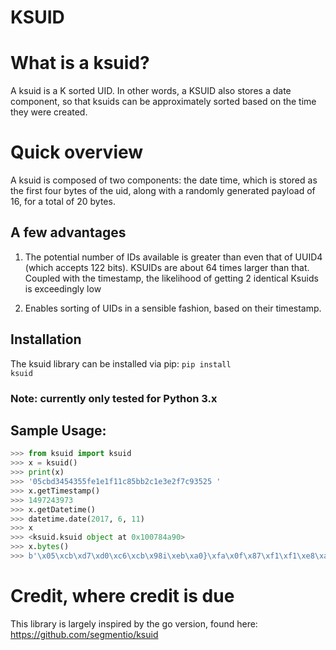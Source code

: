 <h1> KSUID </h1>

<h1> What is a ksuid? </h1>

A ksuid is a K sorted UID. In other words, a KSUID also stores a date component, so that ksuids can be approximately 
sorted based on the time they were created. 


<h1> Quick overview </h1>

A ksuid is composed of two components: the date time, which is stored as the first four bytes of the uid, along with a randomly
generated payload of 16, for a total of 20 bytes. 

<h2> A few advantages </h2>

1. The potential number of IDs available is greater than even that of UUID4 (which accepts 122 bits). KSUIDs are about 64 times larger than that. Coupled with the timestamp, the likelihood of getting 2 identical Ksuids is exceedingly low

2. Enables sorting of UIDs in a sensible fashion, based on their timestamp.


<h2> Installation </h2>

The ksuid library can be installed via pip:
<code>pip install ksuid</code>

<h3> Note: currently only tested for Python 3.x </h3>
<h2> Sample Usage: </h2>

```python
>>> from ksuid import ksuid
>>> x = ksuid()
>>> print(x) 
>>> '05cbd3454355fe1e1f11c85bb2c1e3e2f7c93525 '
>>> x.getTimestamp()
>>> 1497243973
>>> x.getDatetime() 
>>> datetime.date(2017, 6, 11)
>>> x 
>>> <ksuid.ksuid object at 0x100784a90> 
>>> x.bytes()
>>> b'\x05\xcb\xd7\xd0\xc6\xcb\x98i\xeb\xa0}\xfa\x0f\x87\xf1\xf1\xe8\xa1\x83\x9e'
```


<h1> Credit, where credit is due </h1>

This library is largely inspired by the go version, found here:
https://github.com/segmentio/ksuid
